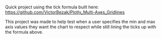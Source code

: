 Quick project using the tick formula built here: https://github.com/VictorBezak/Plotly_Multi-Axes_Gridlines

This project was made to help test when a user specifies the min and max axis values they want the chart to respect while still lining the ticks up with the formula above.
